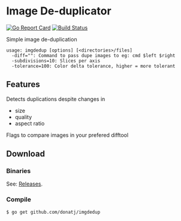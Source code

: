 Image De-duplicator
===================

[![Go Report Card](https://goreportcard.com/badge/donatj/imgdedup)](https://goreportcard.com/report/donatj/imgdedup)
[![Build Status](https://travis-ci.org/donatj/imgdedup.svg?branch=master)](https://travis-ci.org/donatj/imgdedup)

Simple image de-duplication

	usage: imgdedup [options] [<directories>/files]
	  -diff="": Command to pass dupe images to eg: cmd $left $right
	  -subdivisions=10: Slices per axis
	  -tolerance=100: Color delta tolerance, higher = more tolerant

## Features

Detects duplications despite changes in

- size
- quality
- aspect ratio

Flags to compare images in your prefered difftool

## Download

### Binaries
	
See: [Releases](https://github.com/donatj/imgdedup/releases).

### Compile

	$ go get github.com/donatj/imgdedup
